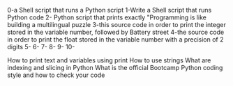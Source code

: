 0-a Shell script that runs a Python script
1-Write a Shell script that runs Python code
2- Python script that prints exactly "Programming is like building a multilingual puzzle
3-this source code in order to print the integer stored in the variable number, followed by Battery street
4-the source code in order to print the float stored in the variable number with a precision of 2 digits
5-
6-
7-
8-
9-
10-

How to print text and variables using print
How to use strings
What are indexing and slicing in Python
What is the official Bootcamp Python coding style and how to check your code
